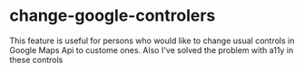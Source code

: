 # change-google-controlers

This feature is useful for persons who would like to change usual controls in Google Maps Api to custome ones.
Also I've solved the problem with a11y in these controls

